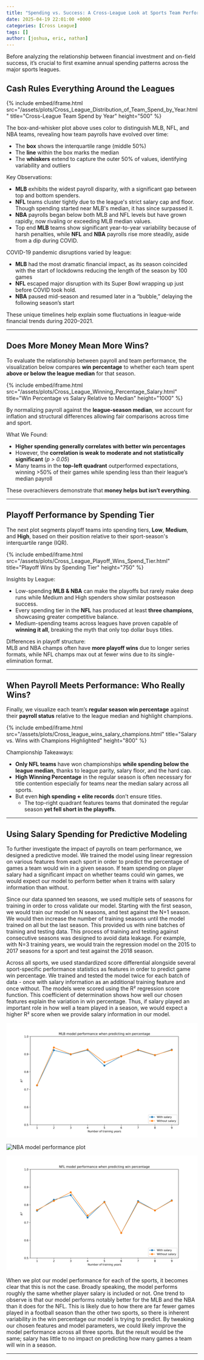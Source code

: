 ```yaml
---
title: "Spending vs. Success: A Cross-League Look at Sports Team Performance"
date: 2025-04-19 22:01:00 +0000
categories: [Cross League]
tags: []
author: [joshua, eric, nathan]
---
```


Before analyzing the relationship between financial investment and on-field success, it’s crucial to first examine annual spending patterns across the major sports leagues.

## Cash Rules Everything Around the Leagues

{% include embed/iframe.html
   src="/assets/plots/Cross_League_Distribution_of_Team_Spend_by_Year.html"
   title="Cross-League Team Spend by Year"
   height="500"
%}

The box-and-whisker plot above uses color to distinguish MLB, NFL, and NBA teams, revealing how team payrolls have evolved over time:

- The **box** shows the interquartile range (middle 50%)
- The **line** within the box marks the median
- The **whiskers** extend to capture the outer 50% of values, identifying variability and outliers

Key Observations:

- **MLB** exhibits the widest payroll disparity, with a significant gap between top and bottom spenders.
- **NFL** teams cluster tightly due to the league's strict salary cap and floor. Though spending started near MLB's median, it has since surpassed it.
- **NBA** payrolls began below both MLB and NFL levels but have grown rapidly, now rivaling or exceeding MLB median values. 
- Top end **MLB** teams show significant year-to-year variability because of harsh penalties, while  **NFL** and **NBA** payrolls rise more steadily, aside from a dip during COVID.

COVID-19 pandemic disruptions varied by league:

- **MLB** had the most dramatic financial impact, as its season coincided with the start of lockdowns reducing the length of the season by 100 games
- **NFL** escaped major disruption with its Super Bowl wrapping up just before COVID took hold.
- **NBA** paused mid-season and resumed later in a “bubble,” delaying the following season’s start

These unique timelines help explain some fluctuations in league-wide financial trends during 2020–2021.

---

## Does More Money Mean More Wins?

To evaluate the relationship between payroll and team performance, the visualization below compares **win percentage** to whether each team spent **above or below the league median** for that season.

{% include embed/iframe.html
  src="/assets/plots/Cross_League_Winning_Percentage_Salary.html"
  title="Win Percentage vs Salary Relative to Median"
  height="1000"
%}

By normalizing payroll against the **league-season median**, we account for inflation and structural differences allowing fair comparisons across time and sport.

What We Found:

- **Higher spending generally correlates with better win percentages**
- However, the **correlation is weak to moderate and not statistically significant** (_p > 0.05_)
- Many teams in the **top-left quadrant** outperformed expectations, winning >50% of their games while spending less than their league’s median payroll

These overachievers demonstrate that **money helps but isn’t everything**.

---

## Playoff Performance by Spending Tier

The next plot segments playoff teams into spending tiers, **Low**, **Medium**, and **High**, based on their position relative to their sport-season's interquartile range (IQR).

{% include embed/iframe.html
  src="/assets/plots/Cross_League_Playoff_Wins_Spend_Tier.html"
  title="Playoff Wins by Spending Tier"
  height="750"
%}

Insights by League:

- Low-spending **MLB & NBA** can make the playoffs but rarely make deep runs while Medium and High spenders show similar postseason success.
- Every spending tier in the **NFL** has produced at least **three champions**, showcasing greater competitive balance.
- Medium-spending teams across leagues have proven capable of **winning it all**, breaking the myth that only top dollar buys titles.

Differences in playoff structure:  
MLB and NBA champs often have **more playoff wins** due to longer series formats, while NFL champs max out at fewer wins due to its single-elimination format.

---

## When Payroll Meets Performance: Who Really Wins?

Finally, we visualize each team’s **regular season win percentage** against their **payroll status** relative to the league median and highlight champions.

{% include embed/iframe.html
  src="/assets/plots/Cross_league_wins_salary_champions.html"
  title="Salary vs. Wins with Champions Highlighted"
  height="800"
%}

Championship Takeaways:

- **Only NFL teams** have won championships **while spending below the league median**, thanks to league parity, salary floor, and the hard cap.
- **High Winning Percentage** in the regular season is often necessary for title contention especially for teams near the median salary across all sports.
- But even **high spending + elite records** don’t ensure titles.
  - The top-right quadrant features teams that dominated the regular season **yet fell short in the playoffs**.

---

## Using Salary Spending for Predictive Modeling

To further investigate the impact of payrolls on team performance, we designed a predictive model. We trained the model using linear regression on various features from each sport in order to predict the percentage of games a team would win in a given season. If team spending on player salary had a significant impact on whether teams could win games, we would expect our model to perform better when it trains with salary information than without.

Since our data spanned ten seasons, we used multiple sets of seasons for training in order to cross validate our model. Starting with the first season, we would train our model on N seasons, and test against the N+1 season. We would then increase the number of training seasons until the model trained on all but the last season. This provided us with nine batches of training and testing data. This process of training and testing against consecutive seasons was designed to avoid data leakage. For example, with N=3 training years, we would train the regression model on the 2015 to 2017 seasons for a sport and test against the 2018 season.

Across all sports, we used standardized score differential alongside several sport-specific performance statistics as features in order to predict game win percentage. We trained and tested the model twice for each batch of data - once with salary information as an additional training feature and once without. The models were scored using the R² regression score function. This coefficient of determination shows how well our chosen features explain the variation in win percentage. Thus, if salary played an important role in how well a team played in a season, we would expect a higher R² score when we provide salary information in our model.

![MLB model performance plot](/assets/plots/mlb_model_performance.svg "MLB model performance when predicting win percentage")

![NBA model performance plot](/assets/plots/nba_model_performance.svg "NBA model performance when predicting win percentage")

![NFL model performance plot](/assets/plots/nfl_model_performance.svg "NFL model performance when predicting win percentage")

When we plot our model performance for each of the sports, it becomes clear that this is not the case. Broadly speaking, the model performs roughly the same whether player salary is included or not. One trend to observe is that our model performs notably better for the MLB and the NBA than it does for the NFL. This is likely due to how there are far fewer games played in a football season than the other two sports, so there is inherent variability in the win percentage our model is trying to predict. By tweaking our chosen features and model parameters, we could likely improve the model performance across all three sports. But the result would be the same; salary has little to no impact on predicting how many games a team will win in a season.

---
